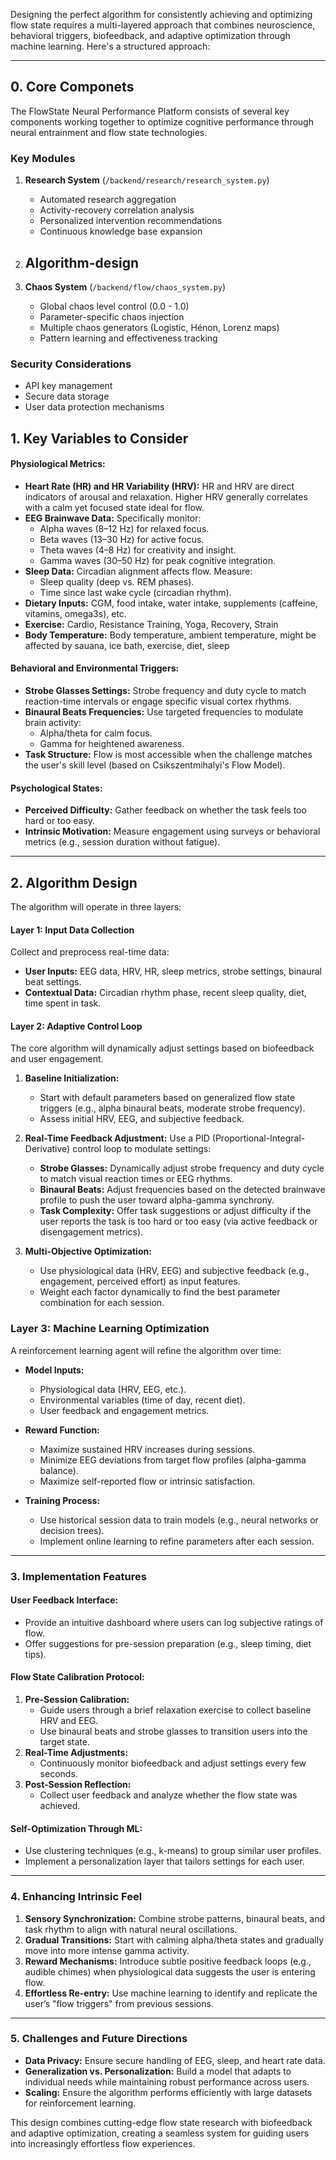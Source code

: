 Designing the perfect algorithm for consistently achieving and optimizing flow state requires a multi-layered approach that combines neuroscience, behavioral triggers, biofeedback, and adaptive optimization through machine learning. Here's a structured approach:

---
## **0. Core Componets**

The FlowState Neural Performance Platform consists of several key components working together to optimize cognitive performance through neural entrainment and flow state technologies.

### Key Modules
1. **Research System** (`/backend/research/research_system.py`)
   - Automated research aggregation
   - Activity-recovery correlation analysis
   - Personalized intervention recommendations
   - Continuous knowledge base expansion

2. **Algorithm-design**
    - 

3. **Chaos System** (`/backend/flow/chaos_system.py`)
   - Global chaos level control (0.0 - 1.0)
   - Parameter-specific chaos injection
   - Multiple chaos generators (Logistic, Hénon, Lorenz maps)
   - Pattern learning and effectiveness tracking


### Security Considerations
- API key management
- Secure data storage
- User data protection mechanisms

## **1. Key Variables to Consider**
#### **Physiological Metrics:**
- **Heart Rate (HR) and HR Variability (HRV):** HR and HRV are direct indicators of arousal and relaxation. Higher HRV generally correlates with a calm yet focused state ideal for flow.
- **EEG Brainwave Data:** Specifically monitor:
  - Alpha waves (8–12 Hz) for relaxed focus.
  - Beta waves (13–30 Hz) for active focus.
  - Theta waves (4–8 Hz) for creativity and insight.
  - Gamma waves (30–50 Hz) for peak cognitive integration.
- **Sleep Data:** Circadian alignment affects flow. Measure:
  - Sleep quality (deep vs. REM phases).
  - Time since last wake cycle (circadian rhythm).
- **Dietary Inputs:** CGM, food intake, water intake, supplements (caffeine, vitamins, omega3s), etc.
- **Exercise:** Cardio, Resistance Training, Yoga, Recovery, Strain
- **Body Temperature:** Body temperature, ambient temperature, might be affected by sauana, ice bath, exercise, diet, sleep

#### **Behavioral and Environmental Triggers:**
- **Strobe Glasses Settings:** Strobe frequency and duty cycle to match reaction-time intervals or engage specific visual cortex rhythms.
- **Binaural Beats Frequencies:** Use targeted frequencies to modulate brain activity:
  - Alpha/theta for calm focus.
  - Gamma for heightened awareness.
- **Task Structure:** Flow is most accessible when the challenge matches the user's skill level (based on Csikszentmihalyi's Flow Model).
#### **Psychological States:**
- **Perceived Difficulty:** Gather feedback on whether the task feels too hard or too easy.
- **Intrinsic Motivation:** Measure engagement using surveys or behavioral metrics (e.g., session duration without fatigue).

---

## **2. Algorithm Design**
The algorithm will operate in three layers:
#### **Layer 1: Input Data Collection**
Collect and preprocess real-time data:
- **User Inputs:** EEG data, HRV, HR, sleep metrics, strobe settings, binaural beat settings.
- **Contextual Data:** Circadian rhythm phase, recent sleep quality, diet, time spent in task.

#### **Layer 2: Adaptive Control Loop**
The core algorithm will dynamically adjust settings based on biofeedback and user engagement.

1. **Baseline Initialization:**
   - Start with default parameters based on generalized flow state triggers (e.g., alpha binaural beats, moderate strobe frequency).
   - Assess initial HRV, EEG, and subjective feedback.

2. **Real-Time Feedback Adjustment:**
   Use a PID (Proportional-Integral-Derivative) control loop to modulate settings:
   - **Strobe Glasses:** Dynamically adjust strobe frequency and duty cycle to match visual reaction times or EEG rhythms.
   - **Binaural Beats:** Adjust frequencies based on the detected brainwave profile to push the user toward alpha-gamma synchrony.
   - **Task Complexity:** Offer task suggestions or adjust difficulty if the user reports the task is too hard or too easy (via active feedback or disengagement metrics).

3. **Multi-Objective Optimization:**
   - Use physiological data (HRV, EEG) and subjective feedback (e.g., engagement, perceived effort) as input features.
   - Weight each factor dynamically to find the best parameter combination for each session.

### **Layer 3: Machine Learning Optimization**
A reinforcement learning agent will refine the algorithm over time:
- **Model Inputs:**
  - Physiological data (HRV, EEG, etc.).
  - Environmental variables (time of day, recent diet).
  - User feedback and engagement metrics.
- **Reward Function:**
  - Maximize sustained HRV increases during sessions.
  - Minimize EEG deviations from target flow profiles (alpha-gamma balance).
  - Maximize self-reported flow or intrinsic satisfaction.

- **Training Process:**
  - Use historical session data to train models (e.g., neural networks or decision trees).
  - Implement online learning to refine parameters after each session.

---

### **3. Implementation Features**
#### **User Feedback Interface:**
- Provide an intuitive dashboard where users can log subjective ratings of flow.
- Offer suggestions for pre-session preparation (e.g., sleep timing, diet tips).

#### **Flow State Calibration Protocol:**
1. **Pre-Session Calibration:**
   - Guide users through a brief relaxation exercise to collect baseline HRV and EEG.
   - Use binaural beats and strobe glasses to transition users into the target state.
2. **Real-Time Adjustments:**
   - Continuously monitor biofeedback and adjust settings every few seconds.
3. **Post-Session Reflection:**
   - Collect user feedback and analyze whether the flow state was achieved.

#### **Self-Optimization Through ML:**
- Use clustering techniques (e.g., k-means) to group similar user profiles.
- Implement a personalization layer that tailors settings for each user.

---

### **4. Enhancing Intrinsic Feel**
1. **Sensory Synchronization:** Combine strobe patterns, binaural beats, and task rhythm to align with natural neural oscillations.
2. **Gradual Transitions:** Start with calming alpha/theta states and gradually move into more intense gamma activity.
3. **Reward Mechanisms:** Introduce subtle positive feedback loops (e.g., audible chimes) when physiological data suggests the user is entering flow.
4. **Effortless Re-entry:** Use machine learning to identify and replicate the user’s "flow triggers" from previous sessions.

---

### **5. Challenges and Future Directions**
- **Data Privacy:** Ensure secure handling of EEG, sleep, and heart rate data.
- **Generalization vs. Personalization:** Build a model that adapts to individual needs while maintaining robust performance across users.
- **Scaling:** Ensure the algorithm performs efficiently with large datasets for reinforcement learning.

This design combines cutting-edge flow state research with biofeedback and adaptive optimization, creating a seamless system for guiding users into increasingly effortless flow experiences.